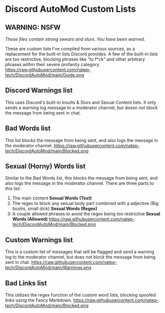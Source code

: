 # Discord AutoMod Custom Lists
## WARNING: NSFW
*These files contain strong swears and slurs. You have been warned.*

These are custom lists I've compiled from various sources, as a replacement for the built-in lists Discord provides. A few of the built-in lists are too restrictive, blocking phrases like "to f\*ck" and other arbitrary phrases within their severe profanity category. 
https://raw.githubusercontent.com/natep-tech/DiscordAutoMod/main/Guide.png

## Discord Warnings list
This uses Discord's built-in Insults & Slurs and Sexual Content lists. It only sends a warning log message to a moderator channel, but doesn not block the message from being sent in chat.

## Bad Words list
This list blocks the message from being sent, and also logs the message in the moderator channel.
https://raw.githubusercontent.com/natep-tech/DiscordAutoMod/main/Blocked.png

## Sexual (Horny) Words list
Similar to the Bad Words list, this blocks the message from being sent, and also logs the message in the moderator channel. There are three parts to this list:
1. The main content __Sexual Words (Text)__
2. The regex to block any sexual body part combined with a adjective (Big boobs, small dick) __Sexual Words (Regex)__
3. A couple allowed phrases to avoid the regex being too restrictive __Sexual Words (Allowed)__
https://raw.githubusercontent.com/natep-tech/DiscordAutoMod/main/Blocked.png

## Custom Warnings list
This is a custom list of messages that will be flagged and send a warning log to the moderator channel, but does not block the message from being sent in chat.
https://raw.githubusercontent.com/natep-tech/DiscordAutoMod/main/Warnings.png

## Bad Links list
This utilizes the regex function of the custom word lists, blocking spoofed links using the Fancy Markdown.
https://raw.githubusercontent.com/natep-tech/DiscordAutoMod/main/Blocked.png
